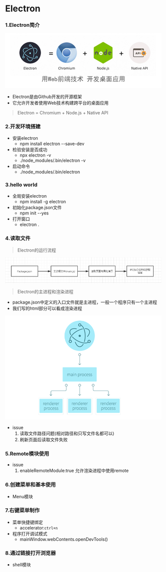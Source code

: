 # Electron

### 1.Electron简介

![](https://github.com/tianshaojun/Electron/blob/master/md_img/01.jpg)

+ Electron是由Github开发的开源框架
+ 它允许开发者使用Web技术构建跨平台的桌面应用

> Electron = Chromium + Node.js + Native API

### 2.开发环境搭建

+ 安装electron  
   + npm install electron --save-dev
+ 检验安装是否成功  
   + npx electron -v
   + ./node_modules/.bin/electron -v
+ 启动命令
   + ./node_modules/.bin/electron

### 3.hello world

+ 全局安装electron
   + npm install -g electron
+ 初始化package.json文件  
   + npm init --yes
+ 打开窗口
   + electron .

### 4.读取文件

> Electron的运行流程

![](https://github.com/tianshaojun/Electron/blob/master/md_img/02.png)

> Electron的主进程和渲染进程

+ package.json中定义的入口文件就是主进程，一般一个程序只有一个主进程
+ 我们写的html部分可以看成渲染进程

![](https://github.com/tianshaojun/Electron/blob/master/md_img/03.png)

+ issue
  1. 读取文件路径问题(相对路径和只写文件名都可以)
  2. 刷新页面后读取文件失败

### 5.Remote模块使用

+ issue
  1. enableRemoteModule:true  允许渲染进程中使用remote

### 6.创建菜单和基本使用

+ Menu模块

### 7.右键菜单制作

+ 菜单快捷键绑定
  + accelerator:`ctrl+n`
+ 程序打开调试模式
  + mainWindow.webContents.openDevTools()

### 8.通过链接打开浏览器

+ shell模块













   


